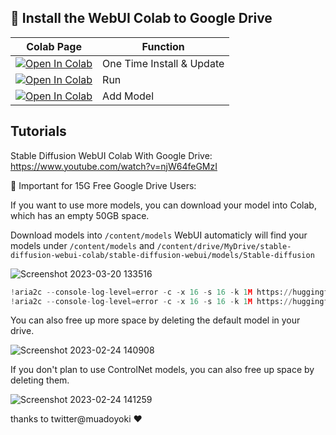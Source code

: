 ## 🦒 Install the WebUI Colab to Google Drive

| Colab Page | Function
| --- | --- |
[![Open In Colab](https://colab.research.google.com/assets/colab-badge.svg)](https://colab.research.google.com/github/camenduru/stable-diffusion-webui-colab/blob/drive/install.ipynb) | One Time Install & Update
[![Open In Colab](https://colab.research.google.com/assets/colab-badge.svg)](https://colab.research.google.com/github/camenduru/stable-diffusion-webui-colab/blob/drive/run.ipynb) | Run
[![Open In Colab](https://colab.research.google.com/assets/colab-badge.svg)](https://colab.research.google.com/github/camenduru/stable-diffusion-webui-colab/blob/drive/add.ipynb) | Add Model

## Tutorials
Stable Diffusion WebUI Colab With Google Drive: https://www.youtube.com/watch?v=njW64feGMzI

🚨 Important for 15G Free Google Drive Users: 

If you want to use more models, you can download your model into Colab, which has an empty 50GB space. 

Download models into `/content/models` WebUI automaticly will find your models under `/content/models` and `/content/drive/MyDrive/stable-diffusion-webui-colab/stable-diffusion-webui/models/Stable-diffusion`

![Screenshot 2023-03-20 133516](https://user-images.githubusercontent.com/54370274/226315414-2dcc8308-c15f-4a96-8d75-507e46d5b1bc.png)

```py
!aria2c --console-log-level=error -c -x 16 -s 16 -k 1M https://huggingface.co/andite/pastel-mix/resolve/main/pastelmix-fp16.ckpt -d /content/models -o pastelmix-fp16.ckpt
!aria2c --console-log-level=error -c -x 16 -s 16 -k 1M https://huggingface.co/hakurei/waifu-diffusion-v1-4/resolve/main/vae/kl-f8-anime2.ckpt -d /content/models -o pastelmix-fp16.vae.pt
```

You can also free up more space by deleting the default model in your drive.

![Screenshot 2023-02-24 140908](https://user-images.githubusercontent.com/54370274/221165025-706b6385-8cb2-4fe1-9334-2762013b9dce.png)

If you don't plan to use ControlNet models, you can also free up space by deleting them.

![Screenshot 2023-02-24 141259](https://user-images.githubusercontent.com/54370274/221165764-b4db7c3c-0cc9-4976-a922-395bb72a002d.png)


thanks to twitter@muadoyoki ❤
